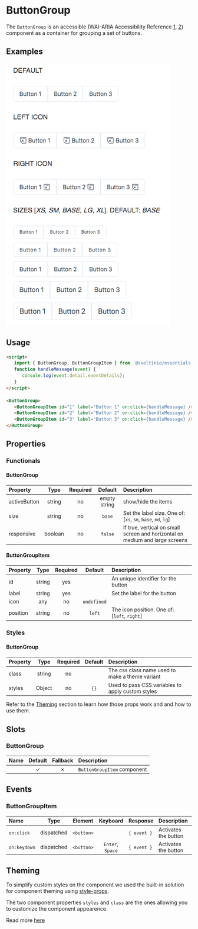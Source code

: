 # ButtonGroup

The `ButtonGroup` is an accessible (WAI-ARIA Accessibility Reference [1], [2]) component as a container for grouping a set of buttons.

## Examples

<img src="./assets/images/showcase.png" alt="PagesNavigator - Default Styles" />

## Usage

```html
<script>
   import { ButtonGroup, ButtonGroupItem } from '@sveltinio/essentials';
   function handleMessage(event) {
      console.log(event.detail.eventDetails);
   }
</script>

<ButtonGroup>
   <ButtonGroupItem id="1" label="Button 1" on:click={handleMessage} />
   <ButtonGroupItem id="2" label="Button 2" on:click={handleMessage} />
   <ButtonGroupItem id="3" label="Button 3" on:click={handleMessage} />
</ButtonGroup>
```

## Properties

### Functionals

#### ButtonGroup

| Property     | Type    | Required | Default      | Description                                                                  |
| :----------- | :-----: | :------: | :----------: |:---------------------------------------------------------------------------- |
| activeButton | string  |    no    | empty string | show/hide the items                                                          |
| size         | string  |    no    | `base`       | Set the label size. One of: [`xs`, `sm`, `base`, `md`, `lg`]                 |
| responsive   | boolean |   no     | `false`      | If true, vertical on small screen and horizontal on medium and large screens |

#### ButtonGroupItem

| Property | Type   | Required | Default     | Description                                  |
| :------- | :----: | :------: | :---------: |:-------------------------------------------- |
| id       | string |   yes    |             | An unique identifier for the button          |
| label    | string |   yes    |             | Set the label for the button                 |
| icon     | any    |    no    | `undefined` |                                              |
| position | string |    no    | `left`      | The icon position. One of: [`left`, `right`] |

### Styles

#### ButtonGroup

| Property |  Type   | Required |   Default   | Description                                       |
| :------- | :-----: | :------: | :---------: | :------------------------------------------------ |
| class    | string  |    no    |             | The css class name used to make a theme variant   |
| styles   | Object  |    no    |     `{}`    | Used to pass CSS variables to apply custom styles |

Refer to the [Theming](#theming) section to learn how those props work and and how to use them.

## Slots

### ButtonGroup

| Name | Default | Fallback | Description                 |
| :--- | :-----: | :------: | :-------------------------- |
|      | ✓       |    ✗     | `ButtonGroupItem` component |

## Events

### ButtonGroupItem

| Name         |  Type      | Element    | Keyboard         | Response    | Description          |
| :----------- | :--------: | :--------: | :--------------: | :---------- | :------------------- |
| `on:click`   | dispatched | `<button>` |                  | `{ event }` | Activates the button |
| `on:keydown` | dispatched | `<button>` | `Enter`, `Space` | `{ event }` | Activates the button |

## Theming

To simplify custom styles on the component we used the built-in solution for component theming using [style-props].

The two component properties `styles` and `class` are the ones allowing you to customize the component appearence.

Read more [here](./THEMING.md)

<!-- Resources -->
[style-props]: https://svelte.dev/docs#template-syntax-component-directives---style-props
[1]: https://www.w3.org/WAI/ARIA/apg/patterns/button/
[2]: https://www.w3.org/WAI/ARIA/apg/example-index/radio/radio
